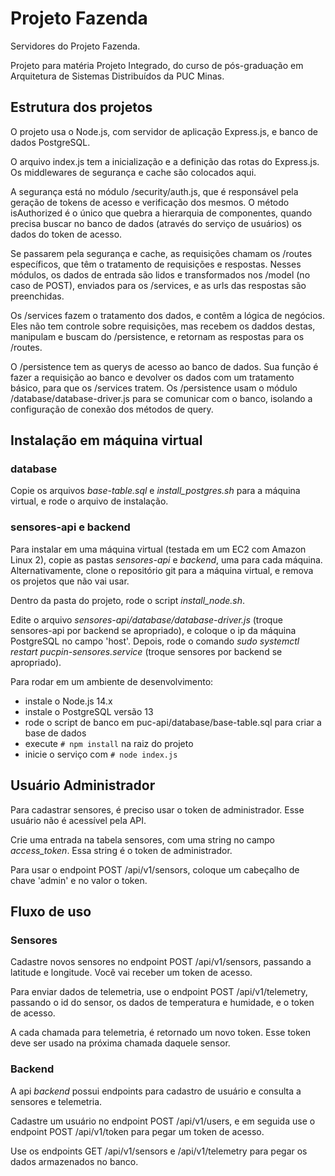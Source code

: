 # Projeto Fazenda
Servidores do Projeto Fazenda.

Projeto para matéria Projeto Integrado, do curso de pós-graduação em Arquitetura de Sistemas Distribuídos da PUC Minas.

## Estrutura dos projetos

O projeto usa o Node.js, com servidor de aplicação Express.js, e banco de dados PostgreSQL.

O arquivo index.js tem a inicialização e a definição das rotas do Express.js. Os middlewares de segurança e cache são colocados aqui.

A segurança está no módulo /security/auth.js, que é responsável pela geração de tokens de acesso e verificação dos mesmos. O método isAuthorized é o único que quebra a hierarquia de componentes, quando precisa buscar no banco de dados (através do serviço de usuários) os dados do token de acesso.

Se passarem pela segurança e cache, as requisições chamam os /routes específicos, que têm o tratamento de requisições e respostas.
Nesses módulos, os dados de entrada são lidos e transformados nos /model (no caso de POST), enviados para os /services, e as urls das respostas
são preenchidas.

Os /services fazem o tratamento dos dados, e contêm a lógica de negócios. Eles não tem controle sobre requisições, mas recebem os daddos destas, manipulam e buscam do /persistence, e retornam as respostas para os /routes.

O /persistence tem as querys de acesso ao banco de dados. Sua função é fazer a requisição ao banco e devolver os dados com um tratamento básico, para que os /services tratem. Os /persistence usam o módulo /database/database-driver.js para se comunicar com o banco, isolando a configuração de conexão dos métodos de query.

## Instalação em máquina virtual

### database

Copie os arquivos _base-table.sql_ e _install\_postgres.sh_ para a máquina virtual, e rode o arquivo de instalação.

### sensores-api e backend

Para instalar em uma máquina virtual (testada em um EC2 com Amazon Linux 2), copie as pastas _sensores-api_ e _backend_, uma para cada máquina. Alternativamente, clone o repositório git para a máquina virtual, e remova os projetos que não vai usar.

Dentro da pasta do projeto, rode o script _install\_node.sh_.

Edite o arquivo _sensores-api/database/database-driver.js_ (troque sensores-api por backend se apropriado), e coloque o ip da máquina PostgreSQL no campo 'host'. Depois, rode o comando _sudo systemctl restart pucpin-sensores.service_ (troque sensores por backend se apropriado).

Para rodar em um ambiente de desenvolvimento:

- instale o Node.js 14.x
- instale o PostgreSQL versão 13
- rode o script de banco em puc-api/database/base-table.sql para criar a base de dados
- execute ```# npm install``` na raiz do projeto
- inicie o serviço com ```# node index.js ```

## Usuário Administrador

Para cadastrar sensores, é preciso usar o token de administrador. Esse usuário não é acessível pela API.

Crie uma entrada na tabela sensores, com uma string no campo _access\_token_. Essa string é o token de administrador.

Para usar o endpoint POST /api/v1/sensors, coloque um cabeçalho de chave 'admin' e no valor o token.

## Fluxo de uso

### Sensores

Cadastre novos sensores no endpoint POST /api/v1/sensors, passando a latitude e longitude. Você vai receber um token de acesso.

Para enviar dados de telemetria, use o endpoint POST /api/v1/telemetry, passando o id do sensor, os dados de temperatura e humidade, e o token de acesso.

A cada chamada para telemetria, é retornado um novo token. Esse token deve ser usado na próxima chamada daquele sensor.

### Backend

A api _backend_ possui endpoints para cadastro de usuário e consulta a sensores e telemetria.

Cadastre um usuário no endpoint POST /api/v1/users, e em seguida use o endpoint POST /api/v1/token para pegar um token de acesso.

Use os endpoints GET /api/v1/sensors e /api/v1/telemetry para pegar os dados armazenados no banco.